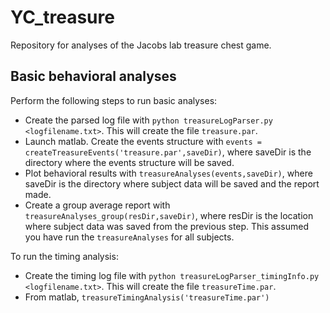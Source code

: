 # YC_treasure

Repository for analyses of the Jacobs lab treasure chest game.

## Basic behavioral analyses

Perform the following steps to run basic analyses:

- Create the parsed log file with `python treasureLogParser.py <logfilename.txt>`. This will create the file `treasure.par`.
- Launch matlab. Create the events structure with `events = createTreasureEvents('treasure.par',saveDir)`, where saveDir is the directory where the events structure will be saved.
- Plot behavioral results with `treasureAnalyses(events,saveDir)`, where saveDir is the directory where subject data will be saved and the report made.
- Create a group average report with `treasureAnalyses_group(resDir,saveDir)`, where resDir is the location where subject data was saved from the previous step. This assumed you have run the `treasureAnalyses` for all subjects.

To run the timing analysis:
- Create the timing log file with `python treasureLogParser_timingInfo.py <logfilename.txt>`. This will create the file `treasureTime.par`.
- From matlab, `treasureTimingAnalysis('treasureTime.par')`
